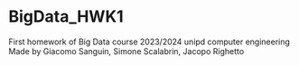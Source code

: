 # BigData_HWK1
First homework of Big Data course 2023/2024 unipd computer engineering
Made by Giacomo Sanguin, Simone Scalabrin, Jacopo Righetto
